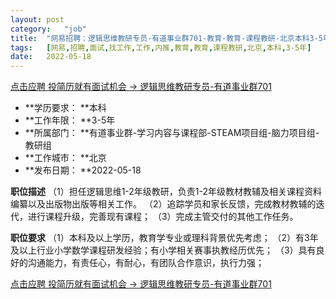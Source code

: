 ```yaml
---
layout:	post
category:	"job"
title:	"网易招聘：逻辑思维教研专员-有道事业群701-教育-教育-课程教研-北京本科3-5年"
tags:	[网易,招聘,面试,找工作,工作,内推,教育,教育,课程教研,北京,本科,3-5年]
date:	2022-05-18
---
```


[点击应聘 投简历就有面试机会 -> 逻辑思维教研专员-有道事业群701](http://mobile.bole.netease.com/bole/boleDetail?id=40325&employeeId=346f03c3cda5f04c&key=all)



- **学历要求： **本科
- **工作年限： **3-5年
- **所属部门： **有道事业群-学习内容与课程部-STEAM项目组-脑力项目组-教研组
- **工作城市： **北京
- **发布日期： **2022-05-18



**职位描述**
（1）担任逻辑思维1-2年级教研，负责1-2年级教材教辅及相关课程资料编纂以及出版物出版等相关工作。
（2）追踪学员和家长反馈，完成教材教辅的迭代，进行课程升级，完善现有课程；
（3）完成主管交付的其他工作任务。



**职位要求**
（1）本科及以上学历，教育学专业或理科背景优先考虑；
（2）有3年及以上行业小学数学课程研发经验；有小学相关赛事执教经历优先；
（3）具有良好的沟通能力，有责任心，有耐心，有团队合作意识，执行力强；



[点击应聘 投简历就有面试机会 -> 逻辑思维教研专员-有道事业群701](http://mobile.bole.netease.com/bole/boleDetail?id=40325&employeeId=346f03c3cda5f04c&key=all)